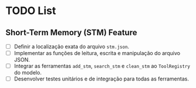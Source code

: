 # TODO List

## Short-Term Memory (STM) Feature

- [ ] Definir a localização exata do arquivo `stm.json`.
- [ ] Implementar as funções de leitura, escrita e manipulação do arquivo JSON.
- [ ] Integrar as ferramentas `add_stm`, `search_stm` e `clean_stm` ao `ToolRegistry` do modelo.
- [ ] Desenvolver testes unitários e de integração para todas as ferramentas.
